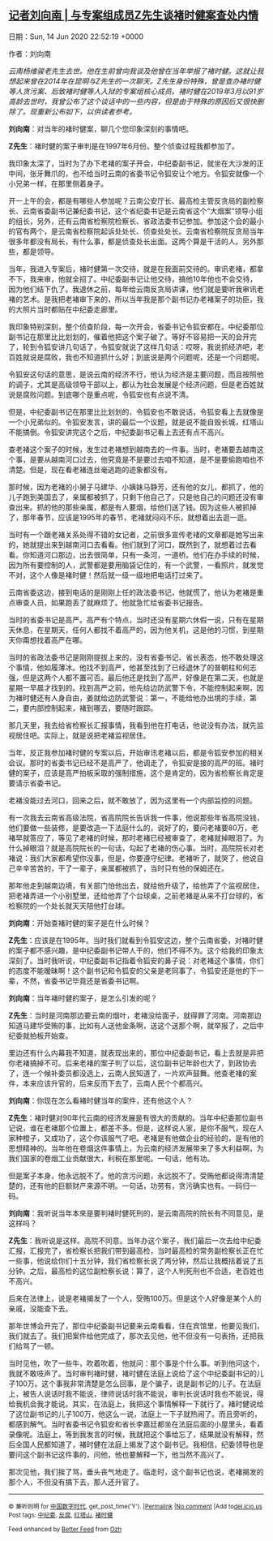 [记者刘向南 | 与专案组成员Z先生谈褚时健案查处内情](https://chinadigitaltimes.net/chinese/2020/06/%e8%ae%b0%e8%80%85%e5%88%98%e5%90%91%e5%8d%97-%e4%b8%8e%e4%b8%93%e6%a1%88%e7%bb%84%e6%88%90%e5%91%98z%e5%85%88%e7%94%9f%e8%b0%88%e8%a4%9a%e6%97%b6%e5%81%a5%e6%a1%88%e6%9f%a5%e5%a4%84%e5%86%85/)
------
日期：Sun, 14 Jun 2020 22:52:19 +0000

<p id="activity-name" class="rich_media_title">作者：<span class="rich_media_meta rich_media_meta_text">刘向南</span></p><div id="js_content" class="rich_media_content __reader_view_article_wrap_1561027062414535__"><p><em>云南杨维骏老先生去世。他在生前曾向我谈及他曾在当年举报了褚时健。这就让我想起来曾在2014年在昆明与Z先生的一次聊天。Z先生身份特殊，曾是查办褚时健等人贪污案、后致褚时健等人入狱的专案组核心成员。褚时健在2019年3月以91岁高龄去世时，我曾公布了这个谈话中的一些内容，但是由于特殊的原因后又很快删除了。现重新公布如下，以供读者参考。</em></p><p><strong>刘向南</strong>：对当年的褚时健案，聊几个您印象深刻的事情吧。</p><p><strong>Z先生</strong>：褚时健的案子审判是在1997年6月份。整个侦查过程我都参加了。</p><p>我印象太深了，当时为了办下老褚的案子开会，中纪委副书记，就坐在大沙发的正中间，张牙舞爪的，也不给当时云南的省委书记令狐安让个地方。令狐安就像一个小兄弟一样，在那里侧着身子。</p><p>开一上午的会，都是有哪些人参加呢？云南公安厅长、最高检主管反贪局的副检察长、云南省委副书记兼纪委书记，这个省纪委书记是云南省这个“大烟案”领导小组的组长，另外，还有云南省检察院检察长、省政法委书记参加。参加这个会的最小的官有两个，是云南省检察院起诉处处长、侦查处处长。云南省检察院反贪局当年很多年都没有局长，有什么事，都是侦查处长出面。这两个算是干活的人。另外那些，都是领导。</p><p>当年，我进入专案后，褚时健第一次交待，就是在我面前交待的。审讯老褚，都拿不下，我来审，他就全招了。中纪委副书记让他交待，搞他10年他也不会交待，因为他们结下仇了。我退休之前，每年给云南反贪局讲课，他们就是要听我审讯老褚的艺术。是我把老褚审下来的，所以当年我是那个副书记办老褚案子的功臣，我的大照片当时都贴在中纪委走廊里。</p><p>我印象特别深刻，整个侦查阶段，每一次开会，省委书记令狐安都在。中纪委那位副书记在那里比比划划的，催着他把这个案子破了。等好不容易把一天的会开完了，轮到令狐安讲几句话了，令狐安就说了这样几句话：哎呀，我说抓经济吧，老百姓就说是腐败，我也不知道抓什么好；到底说是两个问题呢，还是一个问题呢。</p><p>令狐安这句话的意思，是说云南的经济不行，他认为经济是主要问题，而且按照他的调子，尤其是高级领导干部以上，都认为社会发展是个经济问题，但是老百姓就说是腐败问题。到底哪个是重点呢，令狐安也有点说不清。</p><p>但是，中纪委副书记在那里比比划划的，令狐安也不敢说话，令狐安看上去就像是一个小兄弟似的。令狐安发言，讲的最后一个议题，就是说不能自毁长城，红塔山不能搞倒。令狐安讲完这个之后，中纪委副书记看上去还有点不高兴。</p><p>查老褚这个案子的时候，发生过老褚想到越南去的一件事。当时，老褚要去越南这个事，是要从越南河口过去，他究竟是不是要过去咱不知道，是不是要偷跑咱也不清楚。但是，现在看老褚连丝毫逃跑的迹象都没有。</p><p>那时候，因为老褚的小舅子马建华、小姨妹马静芳，还有他的女儿，都抓了，他的儿子跑到美国去了，亲属都被抓了，只剩下他自己了，只是他自己的问题还没有审查出来。抓的他的那些亲属，都是有人要烟，给他们送了钱。因为这些人被抓掉了，那年春节，应该是1995年的春节，老褚就闷闷不乐，就想着出去逛一逛。</p><p>当时有一个跟老褚关系处得不错的女记者，之前很多宣传老禇的文章都是她写出来的，她就提出来到越南河口去看看。他们就到了河口，既然到了，就想着过去看看。你知道河口那边，出去很简单，只有一条河，一道桥。他们在办手续的时候，因为所有要控制的人，武警都是要用脑袋记住的，有一个武警，一看照片，就发觉不对，这个人像是褚时健！然后就一级一级地把电话打过来了。</p><p>云南省委这边，接到电话的是刚刚上任的政法委书记，他就慌了，他认为老褚是重点审查人员，如果跑丢了就麻烦了。他就急忙给省委书记报告。</p><p>当时的省委书记是高严。高严有个特点，当时还没有星期六休假一说，只有在星期天休息，在星期天，任何人都找不着高严的，因为他关机，这是他的习惯，到星期天你甭想找着高严在哪。</p><p>当时的省政法委书记是刚刚提拔上来的，没有省委书记、省长表态，他不敢处理这个事情，他如履薄冰。他找不到高严，他甚至找到了已经退休了的普朝柱和何志强，但是这两个人都不置可否。最后他还是找到了高严，好像是在第二天，也就是星期一早晨才找到的。找到高严之前，他先给边防武警下令，不能控制起来啊，因为褚时健还有人身自由，姜就给边防武警说：第一，不能给他办出境的手续，第二，要内部控制起来，褚到哪去，要随时跟踪。</p><p>那几天里，我去给省检察长汇报事情，我看到他在打电话，他说没有办法，就先监视居住吧。实际上，就是说把老褚监视居住。</p><p>当年，反正我参加褚时健的专案以后，开始审讯老褚以后，都是令狐安参加的相关会议。那时的省委书记已经不是高严了，他调走了，令狐安是接的高严的班。褚时健的案子，应该是高严拍板采取的强制措施，这个是肯定的，因为省检察长肯定是要请示省委书记。</p><p>老褚没能过去河口，回来之后，就不敢放了，因为这里有一个内部监控的问题。</p><p>有一次我去云南省高级法院，省高院院长告诉我一件事，他说那些年省高院没钱，他们要做一些装修，是要改造一下法庭什么的，说好了的，要问老褚要80万，老褚早就答应了，等见了老褚的时候，那时老褚已经被审查了，老褚就掉眼泪了。为什么掉眼泪？就是高院院长的一句话，勾起了老褚的伤心事。当时，高院院长对老褚说：我们大家都希望你没事，但是，你要遵守纪律。老褚听了，就哭了，他说自己辛辛苦苦的，干了一辈子，亲属都被抓了，当时只有他的保姆还在。</p><p>那年他走到越南边境，有关部门怕他出去，就给他升级了，给他弄了个监视居住，把老褚弄进一个小别墅里，还给他弄了个台球桌，之前老褚是从来不打台球的，省检察院的一个处长就天天陪他打台球。</p><p><strong>刘向南</strong>：开始查褚时健的案子是在什么时候？</p><p><strong>Z先生</strong>：应该是在1995年。当时我们就看到令狐安这边，整个云南省委，对褚时健的案子都不感兴趣，是中纪委副书记带人干的，他们不得不为。这个给我的印象太深刻了。当时我听说，中纪委副书记指着令狐安的鼻子说：对老褚这个事情，你们的态度不能暧昧啊！这个副书记和令狐安的父亲是老同事了，令狐安还是他的下一辈，不然，省委书记毕竟还是省委书记啊。</p><p><strong>刘向南</strong>：当年褚时健的案子，是怎么引发的呢？</p><p><strong>Z先生</strong>：当时是河南那边要云南的烟叶，老褚没给面子，就得罪了河南。河南那边知道马建华受贿的事，比如有人送他金条啊，送这个送那个啊，就举报了，之后中纪委就拍板开始查。</p><p>里边还有什么内幕我不知道，就表现出来的，那位中纪委副书记，看上去就是非把你老褚搞掉不可。后来老褚的案子判了以后，这位副书记年龄也大了，到政协去了，连一个候补委员都没选上，云南人民知道了，一片欢声鼓舞。他查老褚的案件，本来应该升官的，后来反而下去了，云南人民个个都高兴。</p><p><strong>刘向南</strong>：你现在怎么看褚时健当年的案件，还有他这个人？</p><p><strong>Z先生</strong>：褚时健对90年代云南的经济发展是有很大的贡献的。当年中纪委那位副书记说，谁在老褚那个位置上，都差不多。但是，这样说人家，是你不服气，现在人家种橙子，又成功了，这个你该服气了吧。老褚是有他做企业的经验的，是有他的思想精神的。当年他在卷烟这件事情上，为云南的经济发展带来了多大利益啊，为我们国家的卷烟工业贡献很大，利税在那里呢。一句话，他有功。</p><p>但是案子本身，他永远脱不了。他的贪污问题，永远脱不了。受贿他都说得清清楚楚的，还有他的巨额财产来源不明。一句话，功劳有，贪污确实也有。一码归一码。</p><p><strong>刘向南</strong>：我听说当年本來是要判褚时健死刑的，是云南高院的院长有不同意见，是这样吗？</p><p><strong>Z先生</strong>：我听说是这样。高院不同意。当年办这个案子，我们最后一次去给中纪委汇报，汇报完了，省检察长把我们带到最高检，当时最高检的常务副检察长正在忙一些事，他说给你们十五分钟，我们省检察长说了两分钟，然后让我概括着说了五分钟。之后，最高检的这位副检察长说：算了，这个人判死刑也不合适，老百姓也不高兴。</p><p>后来在法律上，说是老褚揭发了一个人，受贿100万。但是这个人好像是某个人的亲戚，没能查下去。</p><p>那年世博会开完了，那位中纪委副书记要来云南看看，住在宾馆里，他要见我们，我们就去了。我们把案件给他完成了，那次去见他，他不但没有一句表扬，还把我们给骂了一顿。</p><p>当时见他，吹了一些牛，吹着吹着，他就问：那个事是个什么事。听到他问这个，我就不敢吱声了。当时审判褚时健，褚时健在法庭上说给了这个中纪委副书记的儿子100万。这个事我非常清楚是怎么回事，是个骗子，说是副书记的儿子。在法庭上，被告人说话时我不能说，律师说话时我不能说，审判长说话时我也不能说，得给我机会我才能说。其实，在法庭上，我把这个事情解释一下就行了。褚时健说给了这位副书记的儿子100万，他这么一说，法庭上一下子就热闹了。而且旁听的，都感到解气。当时省委书记令狐安和省长李嘉廷都坐在法庭后面的小屋里头，看着录像呢。法庭上，等到我发言的时候，我就把这个事给忘了，结果就没有解释，然后全国人民都知道了，褚时健在法庭上揭发了这个副书记。我相信，纪委领导也是要问这个副书记这件事的，问他，他也要解释一下，他当然不高兴了。</p><p>那次见他，我们挨了骂，垂头丧气地走了。临走时，这个副书记也说，老褚揭发的那个人，不但没有搞下去，那人还升官了。</p></div><hr /><p><small>&copy; 兼听则明 for <a href="https://chinadigitaltimes.net/chinese">中国数字时代</a>, get_post_time('Y'). |<a href="https://chinadigitaltimes.net/chinese/2020/06/%e8%ae%b0%e8%80%85%e5%88%98%e5%90%91%e5%8d%97-%e4%b8%8e%e4%b8%93%e6%a1%88%e7%bb%84%e6%88%90%e5%91%98z%e5%85%88%e7%94%9f%e8%b0%88%e8%a4%9a%e6%97%b6%e5%81%a5%e6%a1%88%e6%9f%a5%e5%a4%84%e5%86%85/">Permalink</a> |<a href="https://chinadigitaltimes.net/chinese/2020/06/%e8%ae%b0%e8%80%85%e5%88%98%e5%90%91%e5%8d%97-%e4%b8%8e%e4%b8%93%e6%a1%88%e7%bb%84%e6%88%90%e5%91%98z%e5%85%88%e7%94%9f%e8%b0%88%e8%a4%9a%e6%97%b6%e5%81%a5%e6%a1%88%e6%9f%a5%e5%a4%84%e5%86%85/#comments">No comment</a> |Add to<a href="http://del.icio.us/post?url=https://chinadigitaltimes.net/chinese/2020/06/%e8%ae%b0%e8%80%85%e5%88%98%e5%90%91%e5%8d%97-%e4%b8%8e%e4%b8%93%e6%a1%88%e7%bb%84%e6%88%90%e5%91%98z%e5%85%88%e7%94%9f%e8%b0%88%e8%a4%9a%e6%97%b6%e5%81%a5%e6%a1%88%e6%9f%a5%e5%a4%84%e5%86%85/&amp;title=记者刘向南 | 与专案组成员Z先生谈褚时健案查处内情">del.icio.us</a><br/>Post tags: <a href="https://chinadigitaltimes.net/chinese/tag/%e4%b8%ad%e7%ba%aa%e5%a7%94/" rel="tag">中纪委</a>, <a href="https://chinadigitaltimes.net/chinese/tag/%e5%8f%8d%e8%85%90/" rel="tag">反腐</a>, <a href="https://chinadigitaltimes.net/chinese/tag/%e7%ba%a2%e5%a1%94%e5%b1%b1/" rel="tag">红塔山</a>, <a href="https://chinadigitaltimes.net/chinese/tag/%e8%a4%9a%e6%97%b6%e5%81%a5/" rel="tag">褚时健</a><br/></small></p><p><small>Feed enhanced by <a href='http://planetozh.com/blog/my-projects/wordpress-plugin-better-feed-rss/'>Better Feed</a> from  <a href='http://planetozh.com/blog/'>Ozh</a></small></p>
